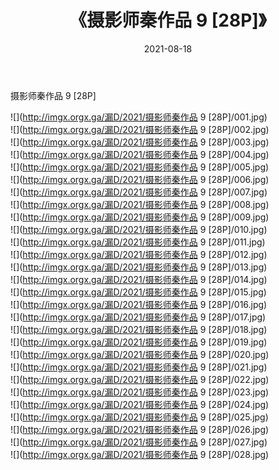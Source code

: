 ﻿---
layout: post
title:  《摄影师秦作品 9 [28P]》
date:   2021-08-18
img: http://imgx.orgx.ga/漏D/2021/摄影师秦作品 9 [28P]/000.jpg
categories: [美女, 清纯, 唯美]
---

摄影师秦作品 9 [28P]

  ![](http://imgx.orgx.ga/漏D/2021/摄影师秦作品 9 [28P]/001.jpg) <br> ![](http://imgx.orgx.ga/漏D/2021/摄影师秦作品 9 [28P]/002.jpg) <br> ![](http://imgx.orgx.ga/漏D/2021/摄影师秦作品 9 [28P]/003.jpg) <br> ![](http://imgx.orgx.ga/漏D/2021/摄影师秦作品 9 [28P]/004.jpg) <br> ![](http://imgx.orgx.ga/漏D/2021/摄影师秦作品 9 [28P]/005.jpg) <br> ![](http://imgx.orgx.ga/漏D/2021/摄影师秦作品 9 [28P]/006.jpg) <br> ![](http://imgx.orgx.ga/漏D/2021/摄影师秦作品 9 [28P]/007.jpg) <br> ![](http://imgx.orgx.ga/漏D/2021/摄影师秦作品 9 [28P]/008.jpg) <br> ![](http://imgx.orgx.ga/漏D/2021/摄影师秦作品 9 [28P]/009.jpg) <br> ![](http://imgx.orgx.ga/漏D/2021/摄影师秦作品 9 [28P]/010.jpg) <br> ![](http://imgx.orgx.ga/漏D/2021/摄影师秦作品 9 [28P]/011.jpg) <br> ![](http://imgx.orgx.ga/漏D/2021/摄影师秦作品 9 [28P]/012.jpg) <br> ![](http://imgx.orgx.ga/漏D/2021/摄影师秦作品 9 [28P]/013.jpg) <br> ![](http://imgx.orgx.ga/漏D/2021/摄影师秦作品 9 [28P]/014.jpg) <br> ![](http://imgx.orgx.ga/漏D/2021/摄影师秦作品 9 [28P]/015.jpg) <br> ![](http://imgx.orgx.ga/漏D/2021/摄影师秦作品 9 [28P]/016.jpg) <br> ![](http://imgx.orgx.ga/漏D/2021/摄影师秦作品 9 [28P]/017.jpg) <br> ![](http://imgx.orgx.ga/漏D/2021/摄影师秦作品 9 [28P]/018.jpg) <br> ![](http://imgx.orgx.ga/漏D/2021/摄影师秦作品 9 [28P]/019.jpg) <br> ![](http://imgx.orgx.ga/漏D/2021/摄影师秦作品 9 [28P]/020.jpg) <br> ![](http://imgx.orgx.ga/漏D/2021/摄影师秦作品 9 [28P]/021.jpg) <br> ![](http://imgx.orgx.ga/漏D/2021/摄影师秦作品 9 [28P]/022.jpg) <br> ![](http://imgx.orgx.ga/漏D/2021/摄影师秦作品 9 [28P]/023.jpg) <br> ![](http://imgx.orgx.ga/漏D/2021/摄影师秦作品 9 [28P]/024.jpg) <br> ![](http://imgx.orgx.ga/漏D/2021/摄影师秦作品 9 [28P]/025.jpg) <br> ![](http://imgx.orgx.ga/漏D/2021/摄影师秦作品 9 [28P]/026.jpg) <br> ![](http://imgx.orgx.ga/漏D/2021/摄影师秦作品 9 [28P]/027.jpg) <br> ![](http://imgx.orgx.ga/漏D/2021/摄影师秦作品 9 [28P]/028.jpg) <br>